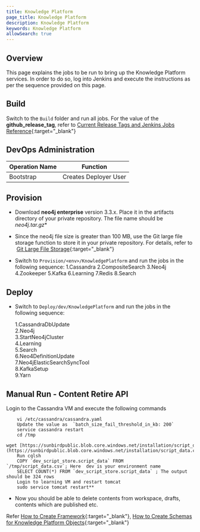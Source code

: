 ```yaml
---
title: Knowledge Platform
page_title: Knowledge Platform
description: Knowledge Platform
keywords: Knowledge Platform
allowSearch: true
--- 
```


## Overview
This page explains the jobs to be run to bring up the Knowledge Platform services. In order to do so, log into Jenkins and execute the instructions as per the sequence provided on this page.

## Build

Switch to the `Build` folder and run all jobs. For the value of the **github_release_tag**, refer to [Current Release Tags and Jenkins Jobs Reference](/developer-docs/server-installation/current_release_tags_n_jenkins_jobs){:target="_blank"}

## DevOps Administration

| Operation Name | Function              |
| -------------- | --------------------- |
| Bootstrap      | Creates Deployer User |

## Provision

*   Download **neo4j enterprise** version 3.3.x. Place it in the artifacts directory of your private repository. The file name should be **neo4j*.tar.gz**
*   Since the neo4j file size is greater than 100 MB, use the Git large file storage function to store it in your private repository. For details, refer to  [Git Large File Storage](https://git-lfs.github.com/){:target="_blank"}

*   Switch to `Provision/<env>/KnowledgePlatform` and run the jobs in the following sequence:
    1.Cassandra
    2.CompositeSearch
    3.Neo4j
    4.Zookeeper
    5.Kafka
    6.Learning
    7.Redis
    8.Search

## Deploy

*   Switch to `Deploy/dev/KnowledgePlatform` and run the jobs in the following sequence:

    1.CassandraDbUpdate   
    2.Neo4j  
    3.StartNeo4jCluster  
    4.Learning  
    5.Search  
    6.Neo4DefinitionUpdate  
    7.Neo4jElasticSearchSyncTool   
    8.KafkaSetup  
    9.Yarn  
 

## Manual Run - Content Retire API 

Login to the Cassandra VM and execute the following commands 

        vi /etc/cassandra/cassandra.yaml
        Update the value as  `batch_size_fail_threshold_in_kb: 200`
        service cassandra restart
        cd /tmp
        wget [https://sunbirdpublic.blob.core.windows.net/installation/script_data.csv](https://sunbirdpublic.blob.core.windows.net/installation/script_data.csv)
        Run cqlsh
        COPY `dev_script_store.script_data` FROM `/tmp/script_data.csv`; Here  dev is your environment name 
        SELECT COUNT(*) FROM `dev_script_store.script_data` ; The output should be 324 rows 
        Login to learning VM and restart tomcat  
        sudo service tomcat restart**


*   Now you should be able to delete contents from workspace, drafts, contents which are published etc.
                    
Refer [How to Create Framework](developer-docs/how-to-guide/how_to_create_framework_in_sunbird){:target="_blank"}, [How to Create Schemas for Knowledge Platform Objects](developer-docs/server-installation/knowledge-platform-object-schema){:target="_blank"}
